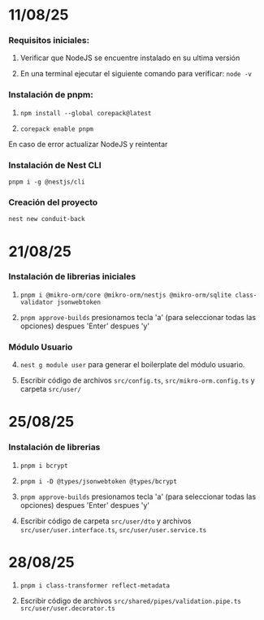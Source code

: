 # 11/08/25

### Requisitos iniciales:
1. Verificar que NodeJS se encuentre instalado en su ultima versión

2. En una terminal ejecutar el siguiente comando para verificar: `node -v`

### Instalación de pnpm:
1. `npm install --global corepack@latest`

2. `corepack enable pnpm`

En caso de error actualizar NodeJS y reintentar

### Instalación de Nest CLI
`pnpm i -g @nestjs/cli`

### Creación del proyecto
`nest new conduit-back`

# 21/08/25

### Instalación de librerias iniciales

1. `pnpm i @mikro-orm/core @mikro-orm/nestjs @mikro-orm/sqlite class-validator jsonwebtoken`

2. `pnpm approve-builds` presionamos tecla 'a' (para seleccionar todas las opciones) despues 'Enter' despues 'y'

### Módulo Usuario

4. `nest g module user` para generar el boilerplate del módulo usuario.

5. Escribir código de archivos `src/config.ts`, `src/mikro-orm.config.ts` y carpeta `src/user/`

# 25/08/25

### Instalación de librerias

1. `pnpm i bcrypt` 
2. `pnpm i -D @types/jsonwebtoken @types/bcrypt`
3. `pnpm approve-builds` presionamos tecla 'a' (para seleccionar todas las opciones) despues 'Enter' despues 'y'

4. Escribir código de carpeta `src/user/dto` y archivos `src/user/user.interface.ts`, `src/user/user.service.ts` 

# 28/08/25

1. `pnpm i class-transformer reflect-metadata`

2. Escribir código de archivos `src/shared/pipes/validation.pipe.ts` `src/user/user.decorator.ts`

